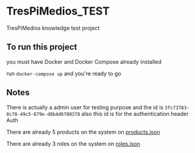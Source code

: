 # TresPiMedios_TEST

TresPiMedios knowledge test project

## To run this project

you must have Docker and Docker Compose already installed

run `docker-compose up` and you're ready to go

## Notes

There is actually a admin user for testing purpose and the id is `3fc73783-8c78-49c5-879e-d8b4d6780378` also this id is for the authentication header Auth

There are already 5 products on the system on [products.json](https://github.com/NicoRLasso/TresPiMedios_TEST/blob/master/app/utils/producs.json)

There are already 3 roles on the system on [roles.json](https://github.com/NicoRLasso/TresPiMedios_TEST/blob/master/app/utils/roles.json)
